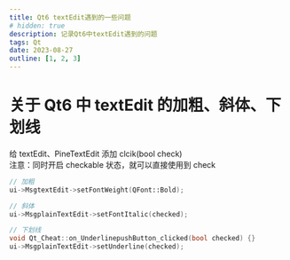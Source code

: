 ```yaml
---
title: Qt6 textEdit遇到的一些问题
# hidden: true
description: 记录Qt6中textEdit遇到的问题
tags: Qt
date: 2023-08-27
outline: [1, 2, 3]
---
```


# 关于 Qt6 中 textEdit 的加粗、斜体、下划线

给 textEdit、PineTextEdit 添加 clcik(bool check)  
注意：同时开启 checkable 状态，就可以直接使用到 check

```cpp
// 加粗
ui->MsgtextEdit->setFontWeight(QFont::Bold);

// 斜体
ui->MsgplainTextEdit->setFontItalic(checked);

// 下划线
void Qt_Cheat::on_UnderlinepushButton_clicked(bool checked) {}
ui->MsgplainTextEdit->setUnderline(checked);
```
